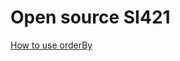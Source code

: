 # Open source SI421
[How to use orderBy ](https://stackoverflow.com/questions/25486583/how-to-use-orderby-with-findall-in-spring-data)
